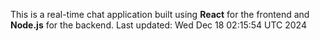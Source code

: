 This is a real-time chat application built using **React** for the frontend and **Node.js** for the backend.
Last updated: Wed Dec 18 02:15:54 UTC 2024
